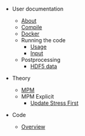 <!-- docs/_sidebar.md -->

* User documentation

  * [About](user)
  * [Compile](user/compile.md)
  * [Docker](user/docker.md)
  * Running the code
    * [Usage](user/preprocessing/usage.md)
    * [Input](user/preprocessing/input.md)
  * Postprocessing
    * [HDF5 data](user/hdf5.md)

* Theory

  * [MPM](theory/mpm.md)
  * MPM Explicit
    * [Update Stress First](theory/usf.md)


* Code

  * [Overview](code/overview.md)
